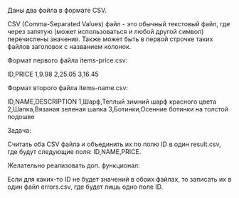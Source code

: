 Даны два файла в формате CSV.

CSV (Comma-Separated Values) файл - это обычный текстовый файл, где через запятую (может использоваться и любой другой символ) перечислены значения. Также может быть в первой строчке таких файлов заголовок с названием колонок.

Формат первого файла items-price.csv:

ID,PRICE
1,9.98
2,25.05
3,16.45

Формат второго файла items-name.csv:

ID,NAME,DESCRIPTION
1,Шарф,Теплый зимний шарф красного цвета
2,Шапка,Вязаная зеленая шапка
3,Ботинки,Осенние ботинки на толстой подошве

Задача:

Считать оба CSV файла и объединить их по полю ID в один result.csv, где будут следующие поля: ID,NAME,PRICE.

Желательно реализовать доп. функционал:

Если для каких-то ID не будет значений в обоих файлах, то записать их в один файл errors.csv, где будет лишь одно поле ID.